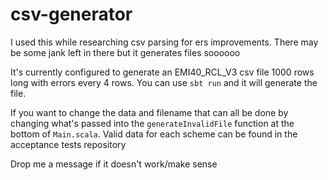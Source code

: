 # csv-generator
I used this while researching csv parsing for ers improvements. There may be some jank left in there but it generates files soooooo

It's currently configured to generate an EMI40_RCL_V3 csv file 1000 rows long with errors every 4 rows. 
You can use `sbt run` and it will generate the file.

If you want to change the data and filename that can all be done by changing what's passed into the `generateInvalidFile` function at the bottom of `Main.scala`. Valid data for each scheme can be found in the acceptance tests repository

Drop me a message if it doesn't work/make sense
